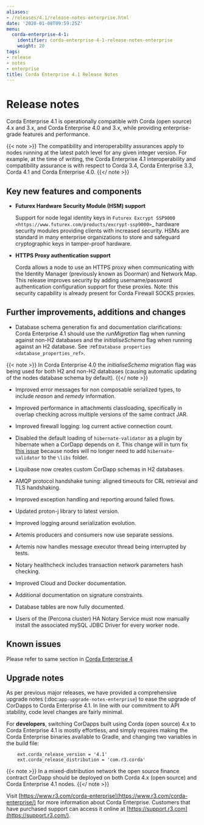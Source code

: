 ```yaml
---
aliases:
- /releases/4.1/release-notes-enterprise.html
date: '2020-01-08T09:59:25Z'
menu:
  corda-enterprise-4-1:
    identifier: corda-enterprise-4-1-release-notes-enterprise
    weight: 20
tags:
- release
- notes
- enterprise
title: Corda Enterprise 4.1 Release Notes
---
```


# Release notes

Corda Enterprise 4.1 is operationally compatible with Corda (open source) 4.x and 3.x, and Corda Enterprise 4.0 and 3.x, while providing enterprise-grade features and performance.

{{< note >}}
The compatibility and interoperability assurances apply to nodes running at the latest patch level for any given integer version.
For example, at the time of writing, the Corda Enterprise 4.1 interoperability and compatibility assurance is with respect to Corda 3.4, Corda Enterprise 3.3, Corda 4.1 and Corda Enterprise 4.0.
{{</ note >}}


## Key new features and components


* **Futurex Hardware Security Module (HSM) support**

  Support for node legal identity keys in `Futurex Excrypt SSP9000 <https://www.futurex.com/products/excrypt-ssp9000>`_ hardware security
  modules providing clients with increased security.
  HSMs are standard in many enterprise organizations to store and safeguard cryptographic keys in tamper-proof hardware.

* **HTTPS Proxy authentication support**

  Corda allows a node to use an HTTPS proxy when communicating with the Identity Manager (previously known as Doorman) and Network Map.
  This release improves security by adding username/password authentication configuration support for these proxies.
  Note: this security capability is already present for Corda Firewall SOCKS proxies.

## Further improvements, additions and changes

* Database schema generation fix and documentation clarifications: Corda Enterprise 4.1 should use the *runMigration* flag when running against non-H2
  databases and the *initialiseSchema* flag when running against an H2 database. See :ref:`Database properties <database_properties_ref>`.


{{< note >}}
In Corda Enterprise 4.0 the *initialiseSchema* migration flag was being used for both H2 and non-H2 databases (causing automatic updating
of the nodes database schema by default).
{{</ note >}}

* Improved error messages for non composable serialized types, to include *reason* and *remedy* information.

* Improved performance in attachments classloading, specifically in overlap checking across multiple versions of the same contract JAR.

* Improved firewall logging: log current active connection count.

* Disabled the default loading of `hibernate-validator` as a plugin by hibernate when a CorDapp depends on it. This change will in turn fix [this issue](https://github.com/corda/corda/issues/4444) because nodes will no longer need to add `hibernate-validator` to the `\libs` folder.

* Liquibase now creates custom CorDapp schemas in H2 databases.

* AMQP protocol handshake tuning: aligned timeouts for CRL retrieval and TLS handshaking.

* Improved exception handling and reporting around failed flows.

* Updated proton-j library to latest version.

* Improved logging around serialization evolution.

* Artemis producers and consumers now use separate sessions.

* Artemis now handles message executor thread being interrupted by tests.

* Notary healthcheck includes transaction network parameters hash checking.

* Improved Cloud and Docker documentation.

* Additional documentation on signature constraints.

* Database tables are now fully documented.

* Users of the (Percona cluster) HA Notary Service must now manually install the associated mySQL JDBC Driver for every worker node.

## Known issues


Please refer to same section in [Corda Enterprise 4](https://docs.corda.r3.com/releases/4.0/release-notes-enterprise.html)

## Upgrade notes

As per previous major releases, we have provided a comprehensive upgrade notes (:doc:`app-upgrade-notes-enterprise`) to ease the upgrade
of CorDapps to Corda Enterprise 4.1. In line with our commitment to API stability, code level changes are fairly minimal.

For **developers**, switching CorDapps built using Corda (open source) 4.x to Corda Enterprise 4.1 is mostly effortless,
and simply requires making the Corda Enterprise binaries available to Gradle, and changing two variables in the build file:

```shell
    ext.corda_release_version = '4.1'
    ext.corda_release_distribution = 'com.r3.corda'
```

{{< note >}}
In a mixed-distribution network the open source finance contract CorDapp should be deployed on both Corda 4.x (open source) and Corda Enterprise 4.1 nodes.
{{</ note >}}

Visit [https://www.r3.com/corda-enterprise](https://www.r3.com/corda-enterprise/) for more information about Corda Enterprise.
Customers that have purchased support can access it online at  [https://support.r3.com](https://support.r3.com/).
